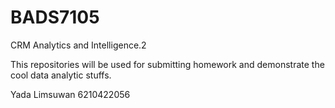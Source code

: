 # BADS7105
CRM Analytics and Intelligence.2

This repositories will be used for submitting homework and demonstrate the cool data analytic stuffs.

Yada Limsuwan 6210422056
